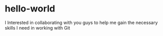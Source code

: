 # hello-world
I Interested in collaborating with you guys to help me gain the necessary skills I need in working with Git

